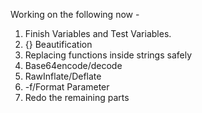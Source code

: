 Working on the following now -
1. Finish Variables and Test Variables.
2. {} Beautification
3. Replacing functions inside strings safely
4. Base64encode/decode
5. RawInflate/Deflate
6. -f/Format Parameter
7. Redo the remaining parts
